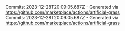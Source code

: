 Commits: 2023-12-28T20:09:05.687Z - Generated via https://github.com/marketplace/actions/artificial-grass
<br>
Commits: 2023-12-28T20:09:05.687Z - Generated via https://github.com/marketplace/actions/artificial-grass
<br>
